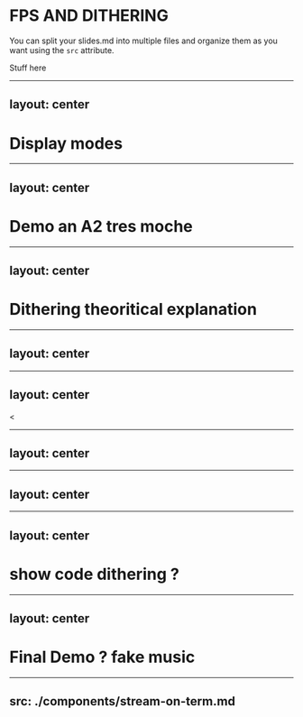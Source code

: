 # FPS AND DITHERING

You can split your slides.md into multiple files and organize them as you want using the `src` attribute.


Stuff here

---
layout: center
---
# Display modes


---
layout: center
---
# Demo an A2 tres moche

---
layout: center
---
# Dithering theoritical explanation

---
layout: center
---
<DitherImage :image-url="'/pages/6-fps-and-dithering/assets/doom_bg.png'"></DitherImage>

---
layout: center
---
<DitherImage :image-url="'/pages/6-fps-and-dithering/assets/doom_bg.png'" :effect="'greyscale'"><</DitherImage>

---
layout: center
---
<DitherImage :image-url="'/pages/6-fps-and-dithering/assets/doom_bg.png'" :effect="'bw'"></DitherImage>

---
layout: center
---
<DitherImage :image-url="'/pages/6-fps-and-dithering/assets/doom_bg.png'" :effect="'floyd-steinberg'"></DitherImage>

---
layout: center
---
# show code dithering ?

---
layout: center
---
# Final Demo ? fake music

---
src: ./components/stream-on-term.md
---
